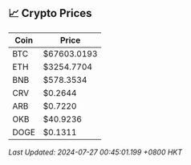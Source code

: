 ## 📈 Crypto Prices

| Coin | Price |
| ---- | ----- |
| BTC | $67603.0193 |
| ETH | $3254.7704 |
| BNB | $578.3534 |
| CRV | $0.2644 |
| ARB | $0.7220 |
| OKB | $40.9236 |
| DOGE | $0.1311 |

_Last Updated: 2024-07-27 00:45:01.199 +0800 HKT_